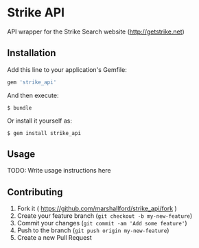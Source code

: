 # Strike API

API wrapper for the Strike Search website (http://getstrike.net)

## Installation

Add this line to your application's Gemfile:

```ruby
gem 'strike_api'
```

And then execute:

    $ bundle

Or install it yourself as:

    $ gem install strike_api

## Usage

TODO: Write usage instructions here

## Contributing

1. Fork it ( https://github.com/marshallford/strike_api/fork )
2. Create your feature branch (`git checkout -b my-new-feature`)
3. Commit your changes (`git commit -am 'Add some feature'`)
4. Push to the branch (`git push origin my-new-feature`)
5. Create a new Pull Request
